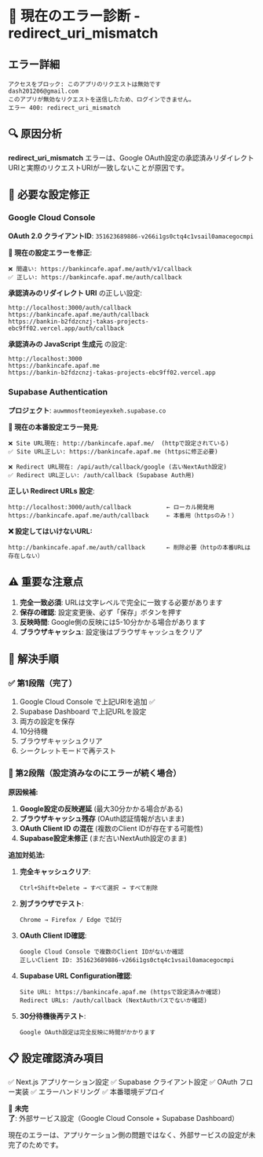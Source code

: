 # 🚨 現在のエラー診断 - redirect_uri_mismatch

## エラー詳細
```
アクセスをブロック: このアプリのリクエストは無効です
dash201206@gmail.com
このアプリが無効なリクエストを送信したため、ログインできません。
エラー 400: redirect_uri_mismatch
```

## 🔍 原因分析

**redirect_uri_mismatch** エラーは、Google OAuth設定の承認済みリダイレクトURIと実際のリクエストURIが一致しないことが原因です。

## 🎯 必要な設定修正

### Google Cloud Console
**OAuth 2.0 クライアントID**: `351623689886-v266i1gs0ctq4c1vsail0amacegocmpi`

**🚨 現在の設定エラーを修正**:
```
❌ 間違い: https://bankincafe.apaf.me/auth/v1/callback
✅ 正しい: https://bankincafe.apaf.me/auth/callback
```

**承認済みのリダイレクト URI** の正しい設定:
```
http://localhost:3000/auth/callback
https://bankincafe.apaf.me/auth/callback
https://bankin-b2fdzcnzj-takas-projects-ebc9ff02.vercel.app/auth/callback
```

**承認済みの JavaScript 生成元** の設定:
```
http://localhost:3000
https://bankincafe.apaf.me
https://bankin-b2fdzcnzj-takas-projects-ebc9ff02.vercel.app
```

### Supabase Authentication
**プロジェクト**: `auwmmosfteomieyexkeh.supabase.co`

**🚨 現在の本番設定エラー発見**:
```
❌ Site URL現在: http://bankincafe.apaf.me/  (httpで設定されている)
✅ Site URL正しい: https://bankincafe.apaf.me (httpsに修正必要)

❌ Redirect URL現在: /api/auth/callback/google (古いNextAuth設定)
✅ Redirect URL正しい: /auth/callback (Supabase Auth用)
```

**正しい Redirect URLs 設定**:
```
http://localhost:3000/auth/callback          ← ローカル開発用
https://bankincafe.apaf.me/auth/callback     ← 本番用（httpsのみ！）
```

**❌ 設定してはいけないURL:**
```
http://bankincafe.apaf.me/auth/callback      ← 削除必要（httpの本番URLは存在しない）
```

## ⚠️ 重要な注意点

1. **完全一致必須**: URLは文字レベルで完全に一致する必要があります
2. **保存の確認**: 設定変更後、必ず「保存」ボタンを押す
3. **反映時間**: Google側の反映には5-10分かかる場合があります
4. **ブラウザキャッシュ**: 設定後はブラウザキャッシュをクリア

## 🔧 解決手順

### ✅ 第1段階（完了）
1. Google Cloud Console で上記URIを追加 ✅
2. Supabase Dashboard で上記URLを設定
3. 両方の設定を保存
4. 10分待機
5. ブラウザキャッシュクリア
6. シークレットモードで再テスト

### 🚨 第2段階（設定済みなのにエラーが続く場合）

**原因候補:**
1. **Google設定の反映遅延** (最大30分かかる場合がある)
2. **ブラウザキャッシュ残存** (OAuth認証情報が古いまま)
3. **OAuth Client ID の混在** (複数のClient IDが存在する可能性)
4. **Supabase設定未修正** (まだ古いNextAuth設定のまま)

**追加対処法:**
1. **完全キャッシュクリア**:
   ```
   Ctrl+Shift+Delete → すべて選択 → すべて削除
   ```

2. **別ブラウザでテスト**:
   ```
   Chrome → Firefox / Edge で試行
   ```

3. **OAuth Client ID確認**:
   ```
   Google Cloud Console で複数のClient IDがないか確認
   正しいClient ID: 351623689886-v266i1gs0ctq4c1vsail0amacegocmpi
   ```

4. **Supabase URL Configuration確認**:
   ```
   Site URL: https://bankincafe.apaf.me (httpsで設定済みか確認)
   Redirect URLs: /auth/callback (NextAuthパスでないか確認)
   ```

5. **30分待機後再テスト**:
   ```
   Google OAuth設定は完全反映に時間がかかります
   ```

## 📋 設定確認済み項目

✅ Next.js アプリケーション設定
✅ Supabase クライアント設定
✅ OAuth フロー実装
✅ エラーハンドリング
✅ 本番環境デプロイ

🔴 **未完了**: 外部サービス設定（Google Cloud Console + Supabase Dashboard）

現在のエラーは、アプリケーション側の問題ではなく、外部サービスの設定が未完了のためです。